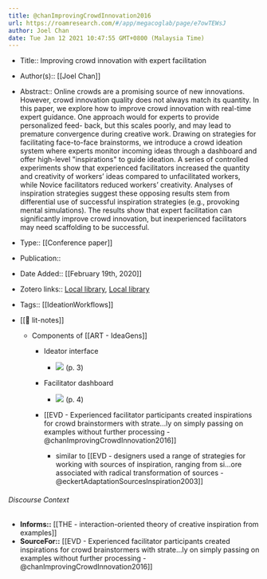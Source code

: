 ```yaml
---
title: @chanImprovingCrowdInnovation2016
url: https://roamresearch.com/#/app/megacoglab/page/e7owTEWsJ
author: Joel Chan
date: Tue Jan 12 2021 10:47:55 GMT+0800 (Malaysia Time)
---
```


- Title:: Improving crowd innovation with expert facilitation
- Author(s):: [[Joel Chan]]
- Abstract:: Online crowds are a promising source of new innovations. However, crowd innovation quality does not always match its quantity. In this paper, we explore how to improve crowd innovation with real-time expert guidance. One approach would for experts to provide personalized feed- back, but this scales poorly, and may lead to premature convergence during creative work. Drawing on strategies for facilitating face-to-face brainstorms, we introduce a crowd ideation system where experts monitor incoming ideas through a dashboard and offer high-level "inspirations" to guide ideation. A series of controlled experiments show that experienced facilitators increased the quantity and creativity of workers’ ideas compared to unfacilitated workers, while Novice facilitators reduced workers’ creativity. Analyses of inspiration strategies suggest these opposing results stem from differential use of successful inspiration strategies (e.g., provoking mental simulations). The results show that expert facilitation can significantly improve crowd innovation, but inexperienced facilitators may need scaffolding to be successful.
- Type:: [[Conference paper]]
- Publication::
- Date Added:: [[February 19th, 2020]]
- Zotero links:: [Local library](zotero://select/groups/2451508/items/UFWM74SD), [Local library](https://www.zotero.org/groups/2451508/items/UFWM74SD)
- Tags:: [[IdeationWorkflows]]
- [[📝 lit-notes]]

    - Components of [[ART - IdeaGens]]

        - Ideator interface

            - ![](https://firebasestorage.googleapis.com/v0/b/firescript-577a2.appspot.com/o/imgs%2Fapp%2Fmegacoglab%2FEqrQGc0mmp.png?alt=media&token=e91f132e-6618-46cf-b7c7-37dd5407f66c) (p. 3)

        - Facilitator dashboard

            - ![](https://firebasestorage.googleapis.com/v0/b/firescript-577a2.appspot.com/o/imgs%2Fapp%2Fmegacoglab%2FJUhUpqGcN7.png?alt=media&token=8bce8e72-43c5-49b5-82a6-5aa79853fa3b) (p. 4)

        - [[EVD - Experienced facilitator participants created inspirations for crowd brainstormers with strate...ly on simply passing on examples without further processing - @chanImprovingCrowdInnovation2016]]

            - similar to [[EVD - designers used a range of strategies for working with sources of inspiration, ranging from si...ore associated with radical transformation of sources - @eckertAdaptationSourcesInspiration2003]]

###### Discourse Context

- **Informs::** [[THE - interaction-oriented theory of creative inspiration from examples]]
- **SourceFor::** [[EVD - Experienced facilitator participants created inspirations for crowd brainstormers with strate...ly on simply passing on examples without further processing - @chanImprovingCrowdInnovation2016]]
